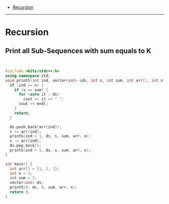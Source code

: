- [Recursion](https://github.com/roshgupta/DSA-Notes#)


<hr>

# Recursion

## Print all Sub-Sequences with sum equals to K

```cpp


#include <bits/stdc++.h>
using namespace std;
void printS(int ind, vector<int> &ds, int s, int sum, int arr[], int n) {
  if (ind == n) {
    if (s == sum) {
      for (auto it : ds)
        cout << it << " ";
      cout << endl;
    }
    return;
  }

  ds.push_back(arr[ind]);
  s += arr[ind];
  printS(ind + 1, ds, s, sum, arr, n);
  s -= arr[ind];
  ds.pop_back();
  printS(ind + 1, ds, s, sum, arr, n);
}

int main() {
  int arr[] = {1, 2, 1};
  int n = 3;
  int sum = 2;
  vector<int> ds;
  printS(0, ds, 0, sum, arr, n);
  return 0;
}

```
